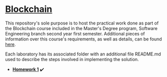 # [Blockchain]()

This repository's sole purpose is to host the practical work done as part of the Blockchain course included in the Master's Degree program, Software Engineering branch second year first semester. Additional pieces of information over this course's requirements, as well as details, can be found [here]().

Each laboratory has its associated folder with an additional file README.md used to describe the steps involved in implementing the solution.

- **[Homework 1](https://github.com/IonitaCatalin/blockchain/tree/main/hw1)** ✔️

